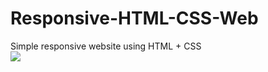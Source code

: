 # Responsive-HTML-CSS-Web
Simple responsive website using HTML + CSS
<br>
![](ezgif.com-gif-maker.gif)
